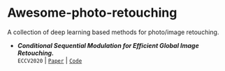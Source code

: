 # Awesome-photo-retouching
A collection of deep learning based methods for photo/image retouching.

*  **_Conditional Sequential Modulation for Efficient Global Image Retouching._** <br>
`ECCV2020` | [`Paper`](http://www.ecva.net/papers/eccv_2020/papers_ECCV/papers/123580664.pdf)  | [`Code`](https://github.com/hejingwenhejingwen/CSRNet)<br>
